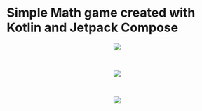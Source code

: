 # Simple Math game created with Kotlin and Jetpack Compose


<p align="center">
  <img src="https://github.com/KennethBarreraDev/SimpleMathGame/assets/90868273/1ac51a94-c101-4a7b-aa95-2a0bbd220137" />
</p>
<br>
<p align="center">
  <img src="https://github.com/KennethBarreraDev/SimpleMathGame/assets/90868273/949af4a6-b91f-4d8d-b97d-969c9bd45ae0" />
</p>
<br>
<p align="center">
  <img src="https://github.com/KennethBarreraDev/SimpleMathGame/assets/90868273/c150d985-9706-400e-becd-884dab54d84a" />
</p>


